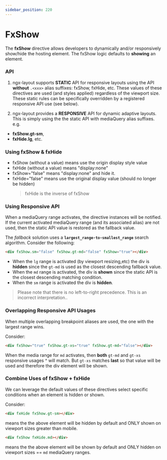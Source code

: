 ```yaml
---
sidebar_position: 220
---
```


# FxShow

The **fxShow** directive allows developers to dynamically and/or responsively show/hide the hosting element. The fxShow
logic defaults to **showing** an element.

### API

1. ngx-layout supports **STATIC** API for responsive layouts using the API **without** `.<xxx>` alias suffixes:
   fxShow, fxHide, etc. These values of these directives are used (and styles applied) regardless of the viewport size.
   These static rules can be specifically overridden by a registered responsive API use (see below).

2. ngx-layout provides a **RESPONSIVE** API for dynamic adaptive layouts. This is simply using the the static API with
   mediaQuery alias suffixes.
   e.g.

- **fxShow.gt-sm**,
- **fxHide.lg**, etc.

### Using fxShow & fxHide

- fxShow (without a value) means use the origin display style value
- fxHide (without a value) means "display:none"
- fxShow="false" means "display:none" and hide it.
- fxHide="false" means use the original display value (should no longer be hidden)
  > fxHide is the inverse of fxShow

### Using Responsive API

When a mediaQuery range activates, the directive instances will be notified. If the current activated mediaQuery range
(and its associated alias) are not used, then the static API value is restored as the fallback value.

The _fallback_ solution uses a **`largest_range-to-smallest_range`** search algorithm. Consider the following:

```html
<div fxShow.sm="false" fxShow.gt-md="false" fxShow="true"></div>
```

- When the `lg` range is activated (by viewport resizing,etc) the div is **hidden** since the `gt-md` is used as the
  closest descending fallback value.
- When the `md` range is activated, the div is **shown** since the static API is the closest descending matching
  condition.
- When the `sm` range is activated the div is **hidden**.

> Please note that there is no left-to-right precedence. This is an incorrect interpretation..

### Overlapping Responsive API Usages

When multiple overlapping breakpoint aliases are used, the one with the largest range wins.

Consider:

```html
<div fxShow="true" fxShow.gt-xs="true" fxShow.gt-md="false"></div>
```

When the media range for `md` activates, then **both** `gt-md` and `gt-xs` responsive usages ^ will match. But `gt-xs`
matches **last** so that value will be used and therefore the div element will be shown.

### Combine Uses of fxShow + fxHide

We can leverage the default values of these directives select specific conditions when an element is hidden or shown.

Consider:

```html
<div fxHide fxShow.gt-sm></div>
```

means the the above element will be hidden by default and ONLY shown on viewport sizes greater than mobile.

```html
<div fxShow fxHide.md></div>
```

means the the above element will be shown by default and ONLY hidden on viewport sizes == `md` mediaQuery ranges.
